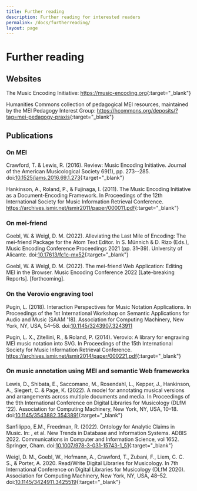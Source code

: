 ```yaml
---
title: Further reading
description: Further reading for interested readers
permalink: /docs/furtherreading/
layout: page
---
```

# Further reading    

## Websites

The Music Encoding Initiative: <https://music-encoding.org>{:target="_blank"}

Humanities Commons collection of pedagogical MEI resources, maintained by the MEI Pedagogy Interest Group: <https://hcommons.org/deposits/?tag=mei-pedagogy-praxis>{:target="_blank"}


## Publications

### On MEI

<a name="CrawfordLewis-JAMS2016"/>Crawford, T. & Lewis, R. (2016). Review: Music Encoding Initiative. Journal of the American Musicological Society 69(1), pp. 273--285. doi:[10.1525/jams.2016.69.1.273](https://doi.org/10.1525/jams.2016.69.1.273){:target="_blank"}

<a name="HankinsonRolandFujinaga-ISMIR2014"/>Hankinson, A., Roland, P., & Fujinaga, I. (2011). The Music Encoding Initiative as a Document-Encoding Framework. In Proceedings of the 12th International Society for Music Information Retrieval Conference. <https://archives.ismir.net/ismir2011/paper/000011.pdf>{:target="_blank"}

### On mei-friend

<a name="GoeblWeigl-MEC2021">Goebl, W. & Weigl, D. M. (2022). Alleviating the Last Mile of Encoding: The mei-friend Package for the Atom Text Editor.  In S. Münnich & D. Rizo (Eds.), Music Encoding Conference Proceedings 2021 (pp. 31&ndash;39). University of Alicante. doi:[10.17613/fc1c-mx52](https://doi.org/10.17613/fc1c-mx52){:target="_blank"}

<a name="GoeblWeigl-MEC2022"/>Goebl, W. & Weigl, D. M. (2022). The mei-friend Web Application: Editing MEI in the Browser. Music Encoding Conference 2022 [Late-breaking Reports]. [forthcoming].

### On the Verovio engraving tool

<a name="Pugin-SAAM2018"/>Pugin, L. (2018). Interaction Perspectives for Music Notation Applications. In Proceedings of the 1st International Workshop on Semantic Applications for Audio and Music (SAAM '18). Association for Computing Machinery, New York, NY, USA, 54–58. doi:[10.1145/3243907.3243911](https://doi.org/10.1145/3243907.3243911)

<a name="PuginZitelliniRoland-ISMIR2014"/>Pugin, L. X., Zitellini, R., & Roland, P. (2014). Verovio: A library for engraving MEI music notation into SVG. In Proceedings of the 15th International Society for Music Information Retrieval Conference. <https://archives.ismir.net/ismir2014/paper/000221.pdf>{:target="_blank"}

### On music annotation using MEI and semantic Web frameworks

<a name="LewisEtAl-DLfM2022"/>Lewis, D., Shibata, E., Saccomano, M., Rosendahl, L., Kepper, J., Hankinson, A., Siegert, C. & Page, K. (2022). A model for annotating musical versions and arrangements across multiple documents and media. In Proceedings of the 9th International Conference on Digital Libraries for Musicology (DLfM '22). Association for Computing Machinery, New York, NY, USA, 10–18. doi:[10.1145/3543882.3543891](https://doi.org/10.1145/3543882.3543891){:target="_blank"}

<a name="SanfilippoFreedman2022"/>Sanfilippo, E.M., Freedman, R. (2022). Ontology for Analytic Claims in Music. In: , et al. New Trends in Database and Information Systems. ADBIS 2022. Communications in Computer and Information Science, vol 1652. Springer, Cham. doi:[10.1007/978-3-031-15743-1_51](https://doi.org/10.1007/978-3-031-15743-1_51){:target="_blank"}

<a name="WeiglEtAl-DLfM2020"/>Weigl, D. M., Goebl, W., Hofmann, A., Crawford, T., Zubani, F., Liem, C. C. S., & Porter, A. 2020. Read/Write Digital Libraries for Musicology. In 7th International Conference on Digital Libraries for Musicology (DLfM 2020). Association for Computing Machinery, New York, NY, USA, 48–52. doi:[10.1145/3424911.3425519](https://doi.org/10.1145/3424911.3425519){:target="_blank"}
